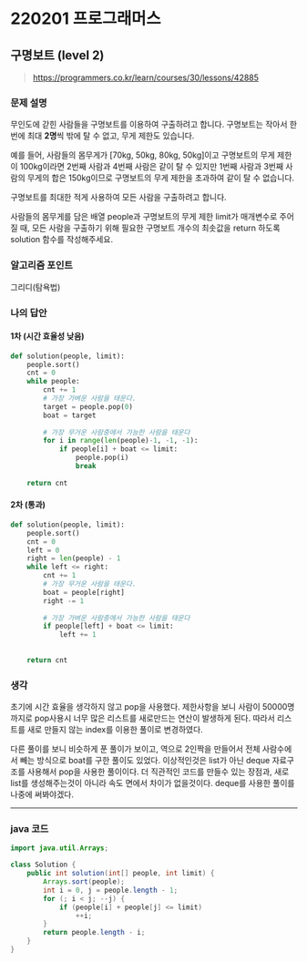 # 220201 프로그래머스

## 구명보트 (level 2)

> https://programmers.co.kr/learn/courses/30/lessons/42885

### 문제 설명

무인도에 갇힌 사람들을 구명보트를 이용하여 구출하려고 합니다. 구명보트는 작아서 한 번에 최대 **2명**씩 밖에 탈 수 없고, 무게 제한도 있습니다.

예를 들어, 사람들의 몸무게가 [70kg, 50kg, 80kg, 50kg]이고 구명보트의 무게 제한이 100kg이라면 2번째 사람과 4번째 사람은 같이 탈 수 있지만 1번째 사람과 3번째 사람의 무게의 합은 150kg이므로 구명보트의 무게 제한을 초과하여 같이 탈 수 없습니다.

구명보트를 최대한 적게 사용하여 모든 사람을 구출하려고 합니다.

사람들의 몸무게를 담은 배열 people과 구명보트의 무게 제한 limit가 매개변수로 주어질 때, 모든 사람을 구출하기 위해 필요한 구명보트 개수의 최솟값을 return 하도록 solution 함수를 작성해주세요.

### 알고리즘 포인트

그리디(탐욕법)

### 나의 답안

#### 1차 (시간 효율성 낮음)

```python
def solution(people, limit):
    people.sort()
    cnt = 0
    while people:
        cnt += 1
        # 가장 가벼운 사람을 태운다.
        target = people.pop(0)
        boat = target
        
        # 가장 무거운 사람중에서 가능한 사람을 태운다
        for i in range(len(people)-1, -1, -1):
            if people[i] + boat <= limit:
                people.pop(i)
                break
        
    return cnt
```

#### 2차 (통과)

```python
def solution(people, limit):
    people.sort()
    cnt = 0
    left = 0
    right = len(people) - 1
    while left <= right:
        cnt += 1
        # 가장 무거운 사람을 태운다.
        boat = people[right]
        right -= 1
        
        # 가장 가벼운 사람중에서 가능한 사람을 태운다
        if people[left] + boat <= limit:
            left += 1
        
        
    return cnt
```



### 생각

초기에 시간 효율을 생각하지 않고 pop을 사용했다. 제한사항을 보니 사람이 50000명까지로 pop사용시 너무 많은 리스트를 새로만드는 연산이 발생하게 된다. 따라서 리스트를 새로 만들지 않는 index를 이용한 풀이로 변경하였다. 

다른 풀이를 보니 비슷하게 푼 풀이가 보이고, 역으로 2인짝을 만들어서 전체 사람수에서 빼는 방식으로 boat를 구한 풀이도 있었다. 이상적인것은 list가 아닌 deque 자료구조를 사용해서 pop을 사용한 풀이이다. 더 직관적인 코드를 만들수 있는 장점과, 새로 list를 생성해주는것이 아니라 속도 면에서 차이가 없을것이다. deque를 사용한 풀이를 나중에 써봐야겠다.



---

### java 코드

```java
import java.util.Arrays;

class Solution {
    public int solution(int[] people, int limit) {
        Arrays.sort(people);
        int i = 0, j = people.length - 1;
        for (; i < j; --j) {
            if (people[i] + people[j] <= limit)
                ++i;
        }
        return people.length - i;
    }
}
```

